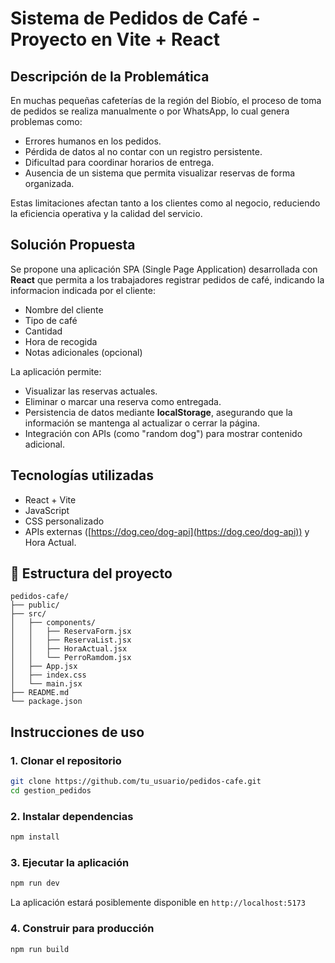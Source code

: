 # Sistema de Pedidos de Café - Proyecto en Vite + React

## Descripción de la Problemática

En muchas pequeñas cafeterías de la región del Biobío, el proceso de toma de pedidos se realiza manualmente o por WhatsApp, lo cual genera problemas como:

- Errores humanos en los pedidos.
- Pérdida de datos al no contar con un registro persistente.
- Dificultad para coordinar horarios de entrega.
- Ausencia de un sistema que permita visualizar reservas de forma organizada.

Estas limitaciones afectan tanto a los clientes como al negocio, reduciendo la eficiencia operativa y la calidad del servicio.

## Solución Propuesta

Se propone una aplicación SPA (Single Page Application) desarrollada con **React** que permita a los trabajadores registrar pedidos de café, indicando la informacion indicada por el cliente:

- Nombre del cliente
- Tipo de café
- Cantidad
- Hora de recogida
- Notas adicionales (opcional)

La aplicación permite:

- Visualizar las reservas actuales.
- Eliminar o marcar una reserva como entregada.
- Persistencia de datos mediante **localStorage**, asegurando que la información se mantenga al actualizar o cerrar la página.
- Integración con APIs (como "random dog") para mostrar contenido adicional.

## Tecnologías utilizadas

- React + Vite
- JavaScript
- CSS personalizado
- APIs externas ([https://dog.ceo/dog-api](https://dog.ceo/dog-api)) y Hora Actual.

## 📁 Estructura del proyecto

```
pedidos-cafe/
├── public/
├── src/
│   ├── components/
│   │   ├── ReservaForm.jsx
│   │   ├── ReservaList.jsx
│   │   ├── HoraActual.jsx
│   │   └── PerroRamdom.jsx
│   ├── App.jsx
│   ├── index.css
│   └── main.jsx
├── README.md
└── package.json
```

## Instrucciones de uso

### 1. Clonar el repositorio

```bash
git clone https://github.com/tu_usuario/pedidos-cafe.git
cd gestion_pedidos
```

### 2. Instalar dependencias

```bash
npm install
```

### 3. Ejecutar la aplicación

```bash
npm run dev
```

La aplicación estará posiblemente disponible en `http://localhost:5173`

### 4. Construir para producción

```bash
npm run build
```



